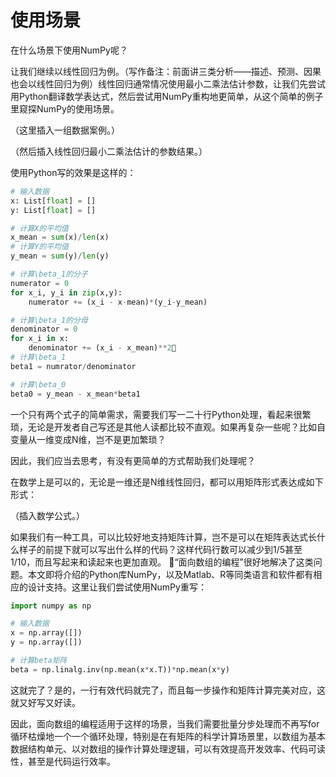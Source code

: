 # 使用场景

在什么场景下使用NumPy呢？

让我们继续以线性回归为例。（写作备注：前面讲三类分析——描述、预测、因果也会以线性回归为例）线性回归通常情况使用最小二乘法估计参数，让我们先尝试用Python翻译数学表达式，然后尝试用NumPy重构地更简单，从这个简单的例子里窥探NumPy的使用场景。

（这里插入一组数据案例。）

（然后插入线性回归最小二乘法估计的参数结果。）

使用Python写的效果是这样的：

```python
# 输入数据
x: List[float] = []
y: List[float] = []

# 计算X的平均值
x_mean = sum(x)/len(x)
# 计算Y的平均值
y_mean = sum(y)/len(y)

# 计算\beta_1的分子
numerator = 0
for x_i, y_i in zip(x,y):
    numerator += (x_i - x-mean)*(y_i-y_mean)

# 计算\beta_1的分母    
denominator = 0
for x_i in x:
    denominator += (x_i - x_mean)**2
# 计算\beta_1
beta1 = numrator/denominator

# 计算\beta_0
beta0 = y_mean - x_mean*beta1
```

一个只有两个式子的简单需求，需要我们写一二十行Python处理，看起来很繁琐，无论是开发者自己写还是其他人读都比较不直观。如果再复杂一些呢？比如自变量从一维变成N维，岂不是更加繁琐？

因此，我们应当去思考，有没有更简单的方式帮助我们处理呢？

在数学上是可以的，无论是一维还是N维线性回归，都可以用矩阵形式表达成如下形式：

（插入数学公式。）

如果我们有一种工具，可以比较好地支持矩阵计算，岂不是可以在矩阵表达式长什么样子的前提下就可以写出什么样的代码？这样代码行数可以减少到1/5甚至1/10，而且写起来和读起来也更加直观。
“面向数组的编程”很好地解决了这类问题。本文即将介绍的Python库NumPy，以及Matlab、R等同类语言和软件都有相应的设计支持。这里让我们尝试使用NumPy重写：

```python
import numpy as np

# 输入数据
x = np.array([])
y = np.array([])

# 计算beta矩阵
beta = np.linalg.inv(np.mean(x*x.T))*np.mean(x*y)
```

这就完了？是的，一行有效代码就完了，而且每一步操作和矩阵计算完美对应，这就又好写又好读。

因此，面向数组的编程适用于这样的场景，当我们需要批量分步处理而不再写for循环枯燥地一个一个循环处理，特别是在有矩阵的科学计算场景里，以数组为基本数据结构单元、以对数组的操作计算处理逻辑，可以有效提高开发效率、代码可读性，甚至是代码运行效率。